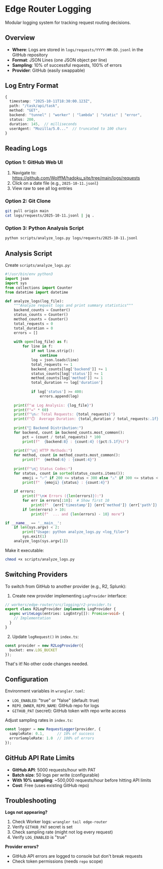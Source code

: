 # Edge Router Logging

Modular logging system for tracking request routing decisions.

## Overview

- **Where**: Logs are stored in `logs/requests/YYYY-MM-DD.jsonl` in the GitHub repository
- **Format**: JSON Lines (one JSON object per line)
- **Sampling**: 10% of successful requests, 100% of errors
- **Provider**: GitHub (easily swappable)

## Log Entry Format

```typescript
{
  timestamp: "2025-10-11T18:30:00.123Z",
  path: "/task/api/task",
  method: "GET",
  backend: "tunnel" | "worker" | "lambda" | "static" | "error",
  status: 200,
  duration: 145,  // milliseconds
  userAgent: "Mozilla/5.0..."  // truncated to 100 chars
}
```

## Reading Logs

### Option 1: GitHub Web UI
1. Navigate to: https://github.com/WolffM/hadoku_site/tree/main/logs/requests
2. Click on a date file (e.g., `2025-10-11.jsonl`)
3. View raw to see all log entries

### Option 2: Git Clone
```bash
git pull origin main
cat logs/requests/2025-10-11.jsonl | jq .
```

### Option 3: Python Analysis Script
```bash
python scripts/analyze_logs.py logs/requests/2025-10-11.jsonl
```

## Analysis Script

Create `scripts/analyze_logs.py`:

```python
#!/usr/bin/env python3
import json
import sys
from collections import Counter
from datetime import datetime

def analyze_logs(log_file):
    """Analyze request logs and print summary statistics"""
    backend_counts = Counter()
    status_counts = Counter()
    method_counts = Counter()
    total_requests = 0
    total_duration = 0
    errors = []
    
    with open(log_file) as f:
        for line in f:
            if not line.strip():
                continue
            log = json.loads(line)
            total_requests += 1
            backend_counts[log['backend']] += 1
            status_counts[log['status']] += 1
            method_counts[log['method']] += 1
            total_duration += log['duration']
            
            if log['status'] >= 400:
                errors.append(log)
    
    print(f"📊 Log Analysis: {log_file}")
    print(f"=" * 60)
    print(f"\n📈 Total Requests: {total_requests}")
    print(f"⏱️  Average Duration: {total_duration / total_requests:.1f}ms\n")
    
    print("🔀 Backend Distribution:")
    for backend, count in backend_counts.most_common():
        pct = (count / total_requests) * 100
        print(f"  {backend:8} : {count:4} ({pct:5.1f}%)")
    
    print(f"\n📡 HTTP Methods:")
    for method, count in method_counts.most_common():
        print(f"  {method:6} : {count:4}")
    
    print(f"\n🚦 Status Codes:")
    for status, count in sorted(status_counts.items()):
        emoji = "✅" if 200 <= status < 300 else "⚠️" if 300 <= status < 400 else "❌"
        print(f"  {emoji} {status} : {count:4}")
    
    if errors:
        print(f"\n❌ Errors ({len(errors)}):")
        for err in errors[:10]:  # Show first 10
            print(f"  {err['timestamp']} {err['method']} {err['path']} → {err['status']}")
        if len(errors) > 10:
            print(f"  ... and {len(errors) - 10} more")

if __name__ == '__main__':
    if len(sys.argv) < 2:
        print("Usage: python analyze_logs.py <log_file>")
        sys.exit(1)
    analyze_logs(sys.argv[1])
```

Make it executable:
```bash
chmod +x scripts/analyze_logs.py
```

## Switching Providers

To switch from GitHub to another provider (e.g., R2, Splunk):

1. Create new provider implementing `LogProvider` interface:
```typescript
// workers/edge-router/src/logging/r2-provider.ts
export class R2LogProvider implements LogProvider {
  async writeLogs(entries: LogEntry[]): Promise<void> {
    // Implementation
  }
}
```

2. Update `logRequest()` in `index.ts`:
```typescript
const provider = new R2LogProvider({
  bucket: env.LOG_BUCKET
});
```

That's it! No other code changes needed.

## Configuration

Environment variables in `wrangler.toml`:
- `LOG_ENABLED`: "true" or "false" (default: true)
- `REPO_OWNER`, `REPO_NAME`: GitHub repo for logs
- `GITHUB_PAT` (secret): GitHub token with repo write access

Adjust sampling rates in `index.ts`:
```typescript
const logger = new RequestLogger(provider, {
  sampleRate: 0.1,      // 10% of success
  errorSampleRate: 1.0  // 100% of errors
});
```

## GitHub API Rate Limits

- **GitHub API**: 5000 requests/hour with PAT
- **Batch size**: 50 logs per write (configurable)
- **With 10% sampling**: ~500,000 requests/hour before hitting API limits
- **Cost**: Free (uses existing GitHub repo)

## Troubleshooting

**Logs not appearing?**
1. Check Worker logs: `wrangler tail edge-router`
2. Verify `GITHUB_PAT` secret is set
3. Check sampling rate (might not log every request)
4. Verify `LOG_ENABLED` is "true"

**Provider errors?**
- GitHub API errors are logged to console but don't break requests
- Check token permissions (needs `repo` scope)
